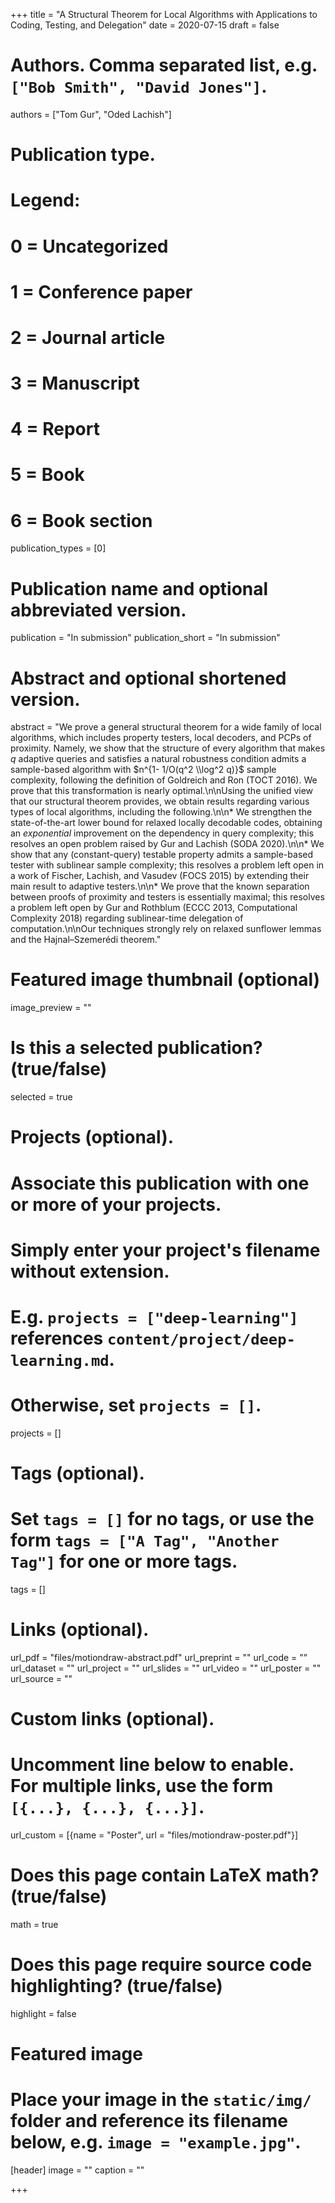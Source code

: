+++
title = "A Structural Theorem for Local Algorithms with Applications to Coding, Testing, and Delegation"
date = 2020-07-15
draft = false

# Authors. Comma separated list, e.g. `["Bob Smith", "David Jones"]`.
authors = ["Tom Gur", "Oded Lachish"]

# Publication type.
# Legend:
# 0 = Uncategorized
# 1 = Conference paper
# 2 = Journal article
# 3 = Manuscript
# 4 = Report
# 5 = Book
# 6 = Book section
publication_types = [0]

# Publication name and optional abbreviated version.
publication = "In submission"
publication_short = "In submission"

# Abstract and optional shortened version.
abstract = "We prove a general structural theorem for a wide family of local algorithms, which includes property testers, local decoders, and PCPs of proximity. Namely, we show that the structure of every algorithm that makes $q$ adaptive queries and satisfies a natural robustness condition admits a sample-based algorithm with $n^{1- 1/O(q^2 \\log^2 q)}$ sample complexity, following the definition of Goldreich and Ron (TOCT 2016). We prove that this transformation is nearly optimal.\n\nUsing the unified view that our structural theorem provides, we obtain results regarding various types of local algorithms, including the following.\n\n* We strengthen the state-of-the-art lower bound for relaxed locally decodable codes, obtaining an _exponential_ improvement on the dependency in query complexity; this resolves an open problem raised by Gur and Lachish (SODA 2020).\n\n* We show that any (constant-query) testable property admits a sample-based tester with sublinear sample complexity; this resolves a problem left open in a work of Fischer, Lachish, and Vasudev (FOCS 2015) by extending their main result to adaptive testers.\n\n* We prove that the known separation between proofs of proximity and testers is essentially maximal; this resolves a problem left open by Gur and Rothblum (ECCC 2013, Computational Complexity 2018) regarding sublinear-time delegation of computation.\n\nOur techniques strongly rely on relaxed sunflower lemmas and the Hajnal–Szemerédi theorem."

# Featured image thumbnail (optional)
image_preview = ""

# Is this a selected publication? (true/false)
selected = true

# Projects (optional).
#   Associate this publication with one or more of your projects.
#   Simply enter your project's filename without extension.
#   E.g. `projects = ["deep-learning"]` references `content/project/deep-learning.md`.
#   Otherwise, set `projects = []`.
projects = []

# Tags (optional).
#   Set `tags = []` for no tags, or use the form `tags = ["A Tag", "Another Tag"]` for one or more tags.
tags = []

# Links (optional).
url_pdf = "files/motiondraw-abstract.pdf"
url_preprint = ""
url_code = ""
url_dataset = ""
url_project = ""
url_slides = ""
url_video = ""
url_poster = ""
url_source = ""

# Custom links (optional).
#   Uncomment line below to enable. For multiple links, use the form `[{...}, {...}, {...}]`.
url_custom = [{name = "Poster", url = "files/motiondraw-poster.pdf"}]

# Does this page contain LaTeX math? (true/false)
math = true

# Does this page require source code highlighting? (true/false)
highlight = false

# Featured image
# Place your image in the `static/img/` folder and reference its filename below, e.g. `image = "example.jpg"`.
[header]
image = ""
caption = ""

+++
